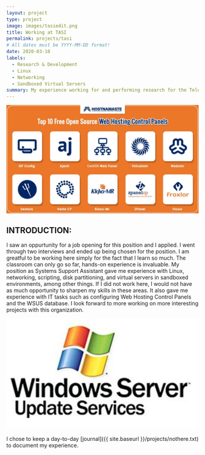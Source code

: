 ```yaml
---
layout: project
type: project
image: images/tasiedit.png
title: Working at TASI
permalink: projects/tasi
# All dates must be YYYY-MM-DD format!
date: 2020-03-10
labels:
  - Research & Development
  - Linux
  - Networking
  - Sandboxed Virtual Servers
summary: My experience working for and performing research for the Telecommunications and Social Research Program at the University of Hawaii.
---
```

<img class="ui image" src="../images/webhost.jpg">

## INTRODUCTION:

I saw an oppurtunity for a job opening for this position and I applied. I went through two interviews and ended up being chosen for the position. I am greatful to be working here simply for the fact that I learn so much. The classroom can only go so far, hands-on experience is invaluable. My position as Systems Support Assistant gave me experience with Linux, networking, scripting, disk partitioning, and virtual servers in sandboxed environments, among other things. If I did not work here, I would not have as much opportunity to sharpen my skills in these areas. It also gave me experience with IT tasks such as configuring Web Hosting Control Panels and the WSUS database. I look forward to more working on more interesting projects with this organization.

<img class="ui image" src="../images/wsuslogo.png">

I chose to keep a day-to-day [journal]({{ site.baseurl }}/projects/nothere.txt) to document my experience. 
